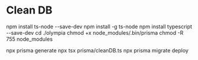 # Clean DB
<Optional Preperation>
npm install ts-node --save-dev
npm install -g ts-node
npm install typescript --save-dev
<Execute as Admin>
cd ./olympia
chmod +x node_modules/.bin/prisma
chmod -R 755 node_modules

npx prisma generate
npx tsx prisma/cleanDB.ts
npx prisma migrate deploy


